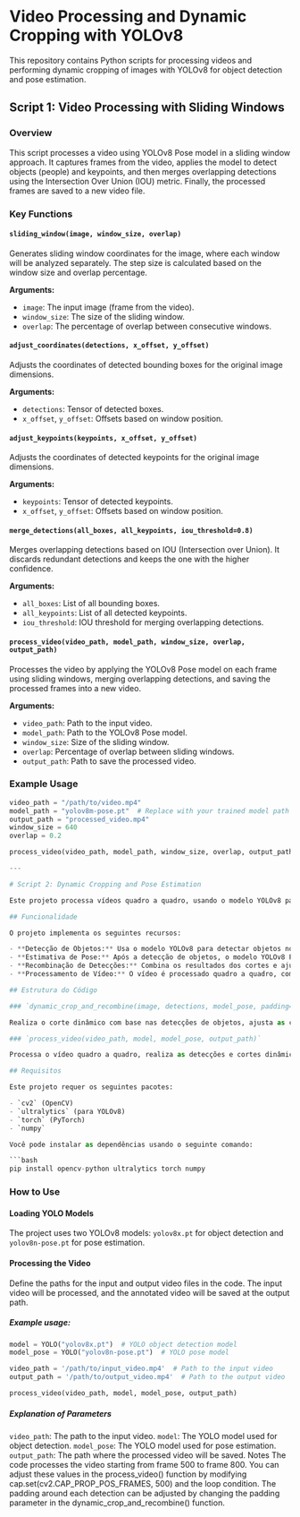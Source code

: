 # Video Processing and Dynamic Cropping with YOLOv8

This repository contains Python scripts for processing videos and performing dynamic cropping of images with YOLOv8 for object detection and pose estimation.

## Script 1: Video Processing with Sliding Windows

### Overview

This script processes a video using YOLOv8 Pose model in a sliding window approach. It captures frames from the video, applies the model to detect objects (people) and keypoints, and then merges overlapping detections using the Intersection Over Union (IOU) metric. Finally, the processed frames are saved to a new video file.

### Key Functions

#### `sliding_window(image, window_size, overlap)`
Generates sliding window coordinates for the image, where each window will be analyzed separately. The step size is calculated based on the window size and overlap percentage.

**Arguments:**
- `image`: The input image (frame from the video).
- `window_size`: The size of the sliding window.
- `overlap`: The percentage of overlap between consecutive windows.

#### `adjust_coordinates(detections, x_offset, y_offset)`
Adjusts the coordinates of detected bounding boxes for the original image dimensions.

**Arguments:**
- `detections`: Tensor of detected boxes.
- `x_offset`, `y_offset`: Offsets based on window position.

#### `adjust_keypoints(keypoints, x_offset, y_offset)`
Adjusts the coordinates of detected keypoints for the original image dimensions.

**Arguments:**
- `keypoints`: Tensor of detected keypoints.
- `x_offset`, `y_offset`: Offsets based on window position.

#### `merge_detections(all_boxes, all_keypoints, iou_threshold=0.8)`
Merges overlapping detections based on IOU (Intersection over Union). It discards redundant detections and keeps the one with the higher confidence.

**Arguments:**
- `all_boxes`: List of all bounding boxes.
- `all_keypoints`: List of all detected keypoints.
- `iou_threshold`: IOU threshold for merging overlapping detections.

#### `process_video(video_path, model_path, window_size, overlap, output_path)`
Processes the video by applying the YOLOv8 Pose model on each frame using sliding windows, merging overlapping detections, and saving the processed frames into a new video.

**Arguments:**
- `video_path`: Path to the input video.
- `model_path`: Path to the YOLOv8 Pose model.
- `window_size`: Size of the sliding window.
- `overlap`: Percentage of overlap between sliding windows.
- `output_path`: Path to save the processed video.

### Example Usage

```python
video_path = "/path/to/video.mp4"
model_path = "yolov8m-pose.pt"  # Replace with your trained model path
output_path = "processed_video.mp4"
window_size = 640
overlap = 0.2

process_video(video_path, model_path, window_size, overlap, output_path)

---

# Script 2: Dynamic Cropping and Pose Estimation

Este projeto processa vídeos quadro a quadro, usando o modelo YOLOv8 para detecção de objetos e o modelo YOLOv8 Pose para detectar e ajustar os pontos de pose. O vídeo de entrada é processado cortando dinamicamente as regiões ao redor das detecções e recombinando-as com base nas coordenadas originais do quadro.

## Funcionalidade

O projeto implementa os seguintes recursos:

- **Detecção de Objetos:** Usa o modelo YOLOv8 para detectar objetos nos quadros do vídeo.
- **Estimativa de Pose:** Após a detecção de objetos, o modelo YOLOv8 Pose é usado para detectar os pontos de pose e realizar o corte dinâmico ao redor dessas áreas.
- **Recombinação de Detecções:** Combina os resultados dos cortes e ajusta-os de volta para o sistema de coordenadas original do quadro.
- **Processamento de Vídeo:** O vídeo é processado quadro a quadro, com as detecções e cortes dinâmicos aplicados, e os quadros anotados são salvos em um novo arquivo de vídeo.

## Estrutura do Código

### `dynamic_crop_and_recombine(image, detections, model_pose, padding=50)`

Realiza o corte dinâmico com base nas detecções de objetos, ajusta as coordenadas dos cortes para o sistema de coordenadas do quadro original e recombina as detecções.

### `process_video(video_path, model, model_pose, output_path)`

Processa o vídeo quadro a quadro, realiza as detecções e cortes dinâmicos, e cria um vídeo com os quadros anotados.

## Requisitos

Este projeto requer os seguintes pacotes:

- `cv2` (OpenCV)
- `ultralytics` (para YOLOv8)
- `torch` (PyTorch)
- `numpy`

Você pode instalar as dependências usando o seguinte comando:

```bash
pip install opencv-python ultralytics torch numpy
```

### How to Use

#### Loading YOLO Models

The project uses two YOLOv8 models: `yolov8x.pt` for object detection and `yolov8n-pose.pt` for pose estimation.

#### Processing the Video

Define the paths for the input and output video files in the code. The input video will be processed, and the annotated video will be saved at the output path.

##### Example usage:

```python
model = YOLO("yolov8x.pt")  # YOLO object detection model
model_pose = YOLO("yolov8n-pose.pt")  # YOLO pose model

video_path = '/path/to/input_video.mp4'  # Path to the input video
output_path = '/path/to/output_video.mp4'  # Path to the output video

process_video(video_path, model, model_pose, output_path)
```

##### Explanation of Parameters
`video_path`: The path to the input video.
`model`: The YOLO model used for object detection.
`model_pose`: The YOLO model used for pose estimation.
`output_path`: The path where the processed video will be saved.
Notes
The code processes the video starting from frame 500 to frame 800. You can adjust these values in the process_video() function by modifying cap.set(cv2.CAP_PROP_POS_FRAMES, 500) and the loop condition.
The padding around each detection can be adjusted by changing the padding parameter in the dynamic_crop_and_recombine() function.


